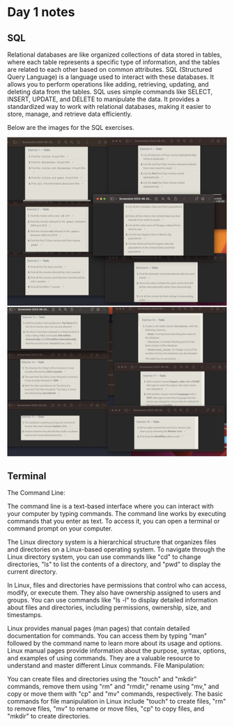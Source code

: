 # Day 1 notes

## SQL 

Relational databases are like organized collections of data stored in tables, where each table represents a specific type of information, and the tables are related to each other based on common attributes. SQL (Structured Query Language) is a language used to interact with these databases. It allows you to perform operations like adding, retrieving, updating, and deleting data from the tables. SQL uses simple commands like SELECT, INSERT, UPDATE, and DELETE to manipulate the data. It provides a standardized way to work with relational databases, making it easier to store, manage, and retrieve data efficiently.

Below are the images for the SQL exercises.

![image](./img/1-6.png)
![image](./img/13-18.png)

## Terminal


The Command Line:

The command line is a text-based interface where you can interact with your computer by typing commands.
The command line works by executing commands that you enter as text. To access it, you can open a terminal or command prompt on your computer.


The Linux directory system is a hierarchical structure that organizes files and directories on a Linux-based operating system. To navigate through the Linux directory system, you can use commands like "cd" to change directories, "ls" to list the contents of a directory, and "pwd" to display the current directory.

In Linux, files and directories have permissions that control who can access, modify, or execute them. They also have ownership assigned to users and groups. You can use commands like "ls -l" to display detailed information about files and directories, including permissions, ownership, size, and timestamps.

Linux provides manual pages (man pages) that contain detailed documentation for commands. You can access them by typing "man" followed by the command name to learn more about its usage and options. Linux manual pages provide information about the purpose, syntax, options, and examples of using commands. They are a valuable resource to understand and master different Linux commands.
File Manipulation:

You can create files and directories using the "touch" and "mkdir" commands, remove them using "rm" and "rmdir," rename using "mv," and copy or move them with "cp" and "mv" commands, respectively. The basic commands for file manipulation in Linux include "touch" to create files, "rm" to remove files, "mv" to rename or move files, "cp" to copy files, and "mkdir" to create directories.